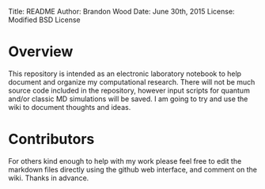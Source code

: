 Title: README
Author: Brandon Wood
Date: June 30th, 2015
License: Modified BSD License

# Overview

This repository is intended as an electronic laboratory notebook to help document and organize my computational research. There will not be much source code included in the repository, however input scripts for quantum and/or classic MD simulations will be saved. I am going to try and use the wiki to document thoughts and ideas.

# Contributors

For others kind enough to help with my work please feel free to edit the markdown files directly using the github web interface, and comment on the wiki. Thanks in advance.